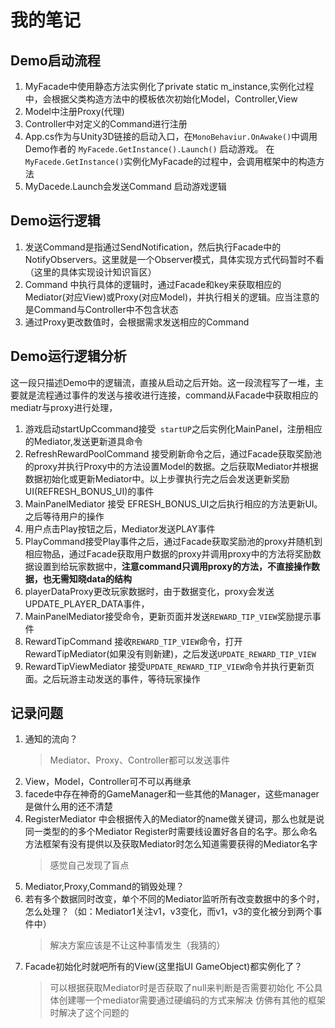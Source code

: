 # 我的笔记

## Demo启动流程

1. MyFacade中使用静态方法实例化了private static m_instance,实例化过程中，会根据父类构造方法中的模板依次初始化Model，Controller,View
2. Model中注册Proxy(代理)
3. Controller中对定义的Command进行注册
4. App.cs作为与Unity3D链接的启动入口，在`MonoBehaviur.OnAwake()`中调用Demo作者的 `MyFacede.GetInstance().Launch()` 启动游戏。 在`MyFacede.GetInstance()`实例化MyFacade的过程中，会调用框架中的构造方法
5. MyDacede.Launch会发送Command 启动游戏逻辑


## Demo运行逻辑
1. 发送Command是指通过SendNotification，然后执行Facade中的NotifyObservers。这里就是一个Observer模式，具体实现方式代码暂时不看（这里的具体实现设计知识盲区）
2. Command 中执行具体的逻辑时，通过Facade和key来获取相应的Mediator(对应View)或Proxy(对应Model)，并执行相关的逻辑。应当注意的是Command与Controller中不包含状态
3. 通过Proxy更改数值时，会根据需求发送相应的Command


## Demo运行逻辑分析
这一段只描述Demo中的逻辑流，直接从启动之后开始。这一段流程写了一堆，主要就是流程通过事件的发送与接收进行连接，command从Facade中获取相应的mediatr与proxy进行处理，
1. 游戏启动startUpCcommand接受` startUP`之后实例化MainPanel，注册相应的Mediator,发送更新道具命令
2. RefreshRewardPoolCommand 接受刷新命令之后，通过Facade获取奖励池的proxy并执行Proxy中的方法设置Model的数据。之后获取Mediator并根据数据初始化或更新Mediator中。以上步骤执行完之后会发送更新奖励UI(REFRESH_BONUS_UI)的事件
3. MainPanelMediator 接受 EFRESH_BONUS_UI之后执行相应的方法更新UI。之后等待用户的操作
4. 用户点击Play按钮之后，Mediator发送PLAY事件
5. PlayCommand接受Play事件之后，通过Facade获取奖励池的proxy并随机到相应物品，通过Facade获取用户数据的proxy并调用proxy中的方法将奖励数据设置到给玩家数据中，**注意command只调用proxy的方法，不直接操作数据，也无需知晓data的结构**
6. playerDataProxy更改玩家数据时，由于数据变化，proxy会发送UPDATE_PLAYER_DATA事件，
7. MainPanelMediator接受命令，更新页面并发送`REWARD_TIP_VIEW`奖励提示事件
8. RewardTipCommand 接收`REWARD_TIP_VIEW`命令，打开RewardTipMediator(如果没有则新建)，之后发送`UPDATE_REWARD_TIP_VIEW`
9. RewardTipViewMediator 接受`UPDATE_REWARD_TIP_VIEW`命令并执行更新页面。之后玩游主动发送的事件，等待玩家操作

## 记录问题
1. 通知的流向？
   >Mediator、Proxy、Controller都可以发送事件
1. View，Model，Controller可不可以再继承
3. facede中存在神奇的GameManager和一些其他的Manager，这些manager是做什么用的还不清楚
4. RegisterMediator 中会根据传入的Mediator的name做关键词，那么也就是说同一类型的的多个Mediator Register时需要线设置好各自的名字。那么命名方法框架有没有提供以及获取Mediator时怎么知道需要获得的Mediator名字
   >感觉自己发现了盲点
5. Mediator,Proxy,Command的销毁处理？
6. 若有多个数据同时改变，单个不同的Mediator监听所有改变数据中的多个时，怎么处理？（如：Mediator1关注v1，v3变化，而v1，v3的变化被分到两个事件中）
   >解决方案应该是不让这种事情发生（我猜的）
7. Facade初始化时就吧所有的View(这里指UI GameObject)都实例化了？
   >可以根据获取Mediator时是否获取了null来判断是否需要初始化
   >不公具体创建哪一个mediator需要通过硬编码的方式来解决
   >仿佛有其他的框架时解决了这个问题的
